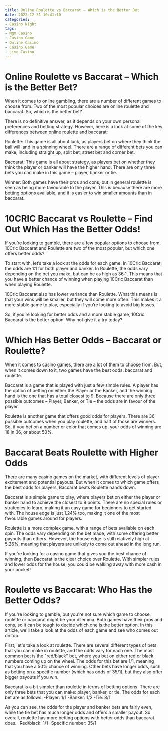 ```yaml
---
title: Online Roulette vs Baccarat – Which is the Better Bet
date: 2022-12-31 10:41:10
categories:
- Casino Night
tags:
- Mgm Casino
- Casino Game
- Online Casino
- Casino Game
- Live Casino
---
```



#  Online Roulette vs Baccarat – Which is the Better Bet?

When it comes to online gambling, there are a number of different games to choose from. Two of the most popular choices are online roulette and baccarat. So, which is the better bet?

There is no definitive answer, as it depends on your own personal preferences and betting strategy. However, here is a look at some of the key differences between online roulette and baccarat:

Roulette: This game is all about luck, as players bet on where they think the ball will land in a spinning wheel. There are a range of different bets you can make, including straight up, split bet, street bet and corner bet.

Baccarat: This game is all about strategy, as players bet on whether they think the player or banker will have the higher hand. There are only three bets you can make in this game – player, banker or tie.

Winner: Both games have their pros and cons, but in general roulette is seen as being more favourable to the player. This is because there are more betting options available, and it is easier to win smaller amounts than in baccarat.

#  10CRIC Baccarat vs Roulette – Find Out Which Has the Better Odds!

If you’re looking to gamble, there are a few popular options to choose from. 10Cric Baccarat and Roulette are two of the most popular, but which one offers better odds?

To start with, let’s take a look at the odds for each game. In 10Cric Baccarat, the odds are 1:1 for both player and banker. In Roulette, the odds vary depending on the bet you make, but can be as high as 36:1. This means that you have a better chance of winning when playing 10Cric Baccarat than when playing Roulette.

10Cric Baccarat also has lower variance than Roulette. What this means is that your wins will be smaller, but they will come more often. This makes it a more stable game to play, especially if you’re looking to avoid big losses.

So, if you’re looking for better odds and a more stable game, 10Cric Baccarat is the better option. Why not give it a try today?

#  Which Has Better Odds – Baccarat or Roulette?

When it comes to casino games, there are a lot of them to choose from. But, when it comes down to it, two games have the best odds: baccarat and roulette.

Baccarat is a game that is played with just a few simple rules. A player has the option of betting on either the Player or the Banker, and the winning hand is the one that has a total closest to 9. Because there are only three possible outcomes – Player, Banker, or Tie – the odds are in favour of the player.

Roulette is another game that offers good odds for players. There are 36 possible outcomes when you play roulette, and half of those are winners. So, if you bet on a number or color that comes up, your odds of winning are 18 in 36, or about 50%.

#  Baccarat Beats Roulette with Higher Odds 

There are many casino games on the market, with different levels of player excitement and potential payouts. But when it comes to which game offers the best odds for players, Baccarat beats Roulette hands down.

Baccarat is a simple game to play, where players bet on either the player or banker hand to achieve the closest to 9 points. There are no special rules or strategies to learn, making it an easy game for beginners to get started with. The house edge is just 1.24% too, making it one of the most favourable games around for players.

Roulette is a more complex game, with a range of bets available on each spin. The odds vary depending on the bet made, with some offering better payouts than others. However, the house edge is still relatively high at 5.26%, meaning that players are unlikely to come out ahead in the long run.

If you’re looking for a casino game that gives you the best chance of winning, then Baccarat is the clear choice over Roulette. With simpler rules and lower odds for the house, you could be walking away with more cash in your pocket!

#  Roulette vs Baccarat: Who Has the Better Odds?

If you're looking to gamble, but you're not sure which game to choose, roulette or baccarat might be your dilemma. Both games have their pros and cons, so it can be tough to decide which one is the better option. In this article, we'll take a look at the odds of each game and see who comes out on top.

First, let's take a look at roulette. There are several different types of bets that you can make in roulette, and the odds vary for each one. The most common bet is the "red/black" bet, where you bet on either red or black numbers coming up on the wheel. The odds for this bet are 1/1, meaning that you have a 50% chance of winning. Other bets have longer odds, such as betting on a specific number (which has odds of 35/1), but they also offer bigger payouts if you win.

Baccarat is a bit simpler than roulette in terms of betting options. There are only three bets that you can make: player, banker, or tie. The odds for each bet are as follows:
-Player: 1/1
-Banker: 1/2
-Tie: 8/1

As you can see, the odds for the player and banker bets are fairly even, while the tie bet has much longer odds and offers a smaller payout. So overall, roulette has more betting options with better odds than baccarat does.
-Red/black: 1/1
-Specific number: 35/1